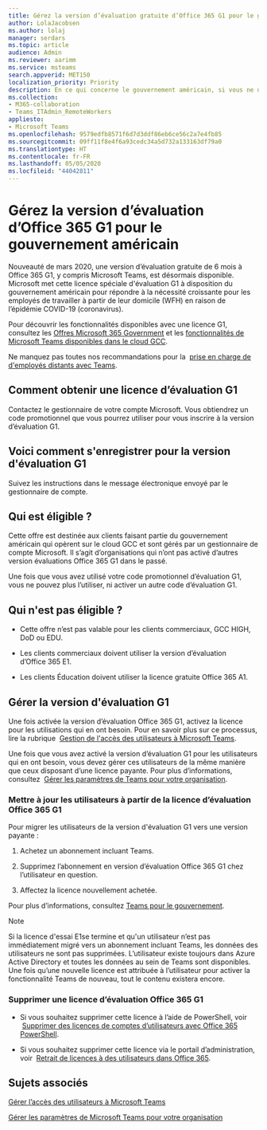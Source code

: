 ```yaml
---
title: Gérez la version d’évaluation gratuite d’Office 365 G1 pour le gouvernement américain
author: LolaJacobsen
ms.author: lolaj
manager: serdars
ms.topic: article
audience: Admin
ms.reviewer: aarimm
ms.service: msteams
search.appverid: MET150
localization_priority: Priority
description: En ce qui concerne le gouvernement américain, si vous ne disposez pas de Microsoft Teams et que vous en avez rapidement besoin, déployez la version d’évaluation d’Office 365 G1 pour les utilisateurs qui ont besoin de travailler à distance ou à partir de leur domicile (WFH) en réponse à l’épidémie COVID-19 (coronavirus).
ms.collection:
- M365-collaboration
- Teams_ITAdmin_RemoteWorkers
appliesto:
- Microsoft Teams
ms.openlocfilehash: 9579edfb8571f6d7d3ddf86eb6ce56c2a7e4fb85
ms.sourcegitcommit: 09ff11f8e4f6a93cedc34a5d732a133163df79a0
ms.translationtype: HT
ms.contentlocale: fr-FR
ms.lasthandoff: 05/05/2020
ms.locfileid: "44042811"
---
```

<a name="manage-the-office-365-g1-trial-for-us-government"></a>Gérez la version d’évaluation d’Office 365 G1 pour le gouvernement américain 
==============================

Nouveauté de mars 2020, une version d’évaluation gratuite de 6 mois à Office 365 G1, y compris Microsoft Teams, est désormais disponible. Microsoft met cette licence spéciale d'évaluation G1 à disposition du gouvernement américain pour répondre à la nécessité croissante pour les employés de travailler à partir de leur domicile (WFH) en raison de l’épidémie COVID-19 (coronavirus).

Pour découvrir les fonctionnalités disponibles avec une licence G1, consultez les [Offres Microsoft 365 Government](https://www.microsoft.com/microsoft-365/government/compare-office-365-government-plans) et les [fonctionnalités de Microsoft Teams disponibles dans le cloud GCC](plan-for-government-gcc.md).

Ne manquez pas toutes nos recommandations pour la  [prise en charge de d'employés distants avec Teams](support-remote-work-with-teams.md).

## <a name="how-to-get-an-g1-trial-license"></a>Comment obtenir une licence d’évaluation G1

Contactez le gestionnaire de votre compte Microsoft. Vous obtiendrez un code promotionnel que vous pourrez utiliser pour vous inscrire à la version d’évaluation G1.

## <a name="how-to-sign-up-for-the-g1-trial"></a>Voici comment s'enregistrer pour la version d'évaluation G1

Suivez les instructions dans le message électronique envoyé par le gestionnaire de compte.

## <a name="whos-eligible"></a>Qui est éligible ?

Cette offre est destinée aux clients faisant partie du gouvernement américain qui opèrent sur le cloud GCC et sont gérés par un gestionnaire de compte Microsoft. Il s’agit d’organisations qui n’ont pas activé d’autres version évaluations Office 365 G1 dans le passé.

Une fois que vous avez utilisé votre code promotionnel d’évaluation G1, vous ne pouvez plus l’utiliser, ni activer un autre code d’évaluation G1.

## <a name="who-isnt-eligible"></a>Qui n'est pas éligible ?

  - Cette offre n’est pas valable pour les clients commerciaux, GCC HIGH, DoD ou EDU.

  - Les clients commerciaux doivent utiliser la version d’évaluation d’Office 365 E1.

  - Les clients Éducation doivent utiliser la licence gratuite Office 365 A1.

## <a name="manage-the-g1-trial"></a>Gérer la version d'évaluation G1

Une fois activée la version d’évaluation Office 365 G1, activez la licence pour les utilisations qui en ont besoin. Pour en savoir plus sur ce processus, lire la rubrique  [Gestion de l'accès des utilisateurs à Microsoft Teams](user-access.md).

Une fois que vous avez activé la version d’évaluation G1 pour les utilisateurs qui en ont besoin, vous devez gérer ces utilisateurs de la même manière que ceux disposant d’une licence payante. Pour plus d’informations, consultez  [Gérer les paramètres de Teams pour votre organisation](enable-features-office-365.md).

### <a name="upgrade-users-from-the-office-365-g1-trial-license"></a>Mettre à jour les utilisateurs à partir de la licence d’évaluation Office 365 G1

Pour migrer les utilisateurs de la version d'évaluation G1 vers une version payante :

1.  Achetez un abonnement incluant Teams.

2.  Supprimez l’abonnement en version d’évaluation Office 365 G1 chez l’utilisateur en question.

3.  Affectez la licence nouvellement achetée.

Pour plus d’informations, consultez [Teams pour le gouvernement](expand-teams-across-your-org/teams-for-government-landing-page.md).

> [!NOTE]
> Si la licence d'essai E1se termine et qu'un utilisateur n’est pas immédiatement migré vers un abonnement incluant Teams, les données des utilisateurs ne sont pas supprimées. L’utilisateur existe toujours dans Azure Active Directory et toutes les données au sein de Teams sont disponibles. Une fois qu’une nouvelle licence est attribuée à l’utilisateur pour activer la fonctionnalité Teams de nouveau, tout le contenu existera encore.
> 
### <a name="remove-an-office-365-g1-trial-license"></a>Supprimer une licence d’évaluation Office 365 G1

  - Si vous souhaitez supprimer cette licence à l’aide de PowerShell, voir  [Supprimer des licences de comptes d’utilisateurs avec Office 365 PowerShell](https://docs.microsoft.com/office365/enterprise/powershell/remove-licenses-from-user-accounts-with-office-365-powershell).

  - Si vous souhaitez supprimer cette licence via le portail d’administration, voir  [Retrait de licences à des utilisateurs dans Office 365](https://docs.microsoft.com/office365/admin/subscriptions-and-billing/remove-licenses-from-users?view=o365-worldwide).

## <a name="related-topics"></a>Sujets associés

[Gérer l’accès des utilisateurs à Microsoft Teams](user-access.md)

[Gérer les paramètres de Microsoft Teams pour votre organisation](enable-features-office-365.md)
